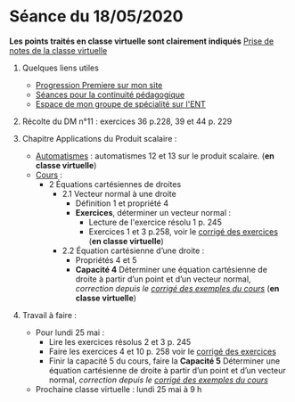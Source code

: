 # Séance du 18/05/2020

__Les points traités en classe virtuelle sont clairement indiqués__
[Prise de notes de la classe virtuelle](notes/2020-05-18-Note-08-53-corrige.pdf)

1. Quelques liens utiles 
   * [Progression Premiere sur mon site](http://www.frederic-junier.org/Premiere2020/Progression/Premiere_2020.html)
   * [Séances pour la continuité pédagogique](https://frederic-junier.github.io/Premiere/)
   * [Espace de mon groupe de spécialité sur l'ENT](https://le-parc.ent.auvergnerhonealpes.fr/classes/premiere-specialite-maths/groupejunier/)

2. Récolte du DM n°11 : exercices 36 p.228, 39 et 44 p. 229

3. Chapitre Applications du Produit scalaire :
   * [Automatismes](https://frederic-junier.github.io/Premiere/Automatismes/2019-2020/PremiereAutomatismes-2019-2020.pdf)  : automatismes 12 et 13 sur le produit scalaire.  (__en classe virtuelle__)
   * [Cours](https://frederic-junier.org/Premiere2020/Cours/PremiereCoursApplicationsProduitScalaire2019V1-prof-Web.pdf)  :
     * 2 Équations cartésiennes de droites
       * 2.1 Vecteur normal à une droite
         * Définition 1 et propriété 4
         * __Exercices__, déterminer un vecteur normal :
           * Lecture de l'exercice résolu 1 p. 245
           * Exercices 1 et 3 p.258, voir le [corrigé des exercices](../ApplicationsProduitScalaire/Exos/Corrige-Exos-ApplicationsProduitScalaire-2019.pdf ) (__en classe virtuelle__)
       * 2.2 Équation cartésienne d’une droite :
         * Propriétés 4 et 5
         * __Capacité 4__ Déterminer une équation cartésienne de droite à partir d’un point et d’un vecteur normal, _correction depuis le [corrigé des exemples du cours](../ApplicationsProduitScalaire/Cours/Corrige-ApplicationsProduitScalaire-2019.pdf)_  (__en classe virtuelle__)

4. Travail à faire :
   * Pour lundi 25 mai : 
     * Lire les exercices résolus 2 et 3 p. 245 
     * Faire les exercices 4 et 10 p. 258 voir le [corrigé des exercices](../ApplicationsProduitScalaire/Exos/Corrige-Exos-ApplicationsProduitScalaire-2019.pdf ) 
     * Finir la capacité 5 du cours, faire la __Capacité 5__ Déterminer une équation cartésienne de droite à partir d’un point et d’un vecteur normal, _correction depuis le [corrigé des exemples du cours](../ApplicationsProduitScalaire/Cours/Corrige-ApplicationsProduitScalaire-2019.pdf)_  
   * Prochaine classe virtuelle : lundi 25 mai à 9 h